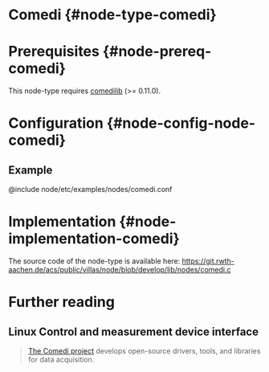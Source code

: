 # Comedi {#node-type-comedi}

# Prerequisites {#node-prereq-comedi}

This node-type requires [comedilib](http://comedi.org) (>= 0.11.0).

# Configuration {#node-config-node-comedi}

## Example

@include node/etc/examples/nodes/comedi.conf

# Implementation {#node-implementation-comedi}

The source code of the node-type is available here:
https://git.rwth-aachen.de/acs/public/villas/node/blob/develop/lib/nodes/comedi.c

# Further reading

## Linux Control and measurement device interface

> [The Comedi project](http://comedi.org) develops open-source drivers, tools, and libraries for data acquisition.
